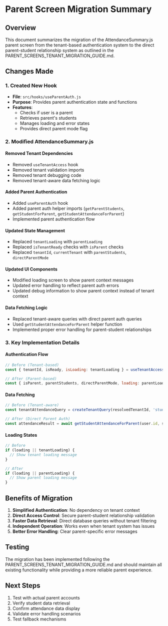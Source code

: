 # Parent Screen Migration Summary

## Overview
This document summarizes the migration of the AttendanceSummary.js parent screen from the tenant-based authentication system to the direct parent-student relationship system as outlined in the PARENT_SCREENS_TENANT_MIGRATION_GUIDE.md.

## Changes Made

### 1. Created New Hook
- **File**: `src/hooks/useParentAuth.js`
- **Purpose**: Provides parent authentication state and functions
- **Features**:
  - Checks if user is a parent
  - Retrieves parent's students
  - Manages loading and error states
  - Provides direct parent mode flag

### 2. Modified AttendanceSummary.js

#### Removed Tenant Dependencies
- Removed `useTenantAccess` hook
- Removed tenant validation imports
- Removed tenant debugging code
- Removed tenant-aware data fetching logic

#### Added Parent Authentication
- Added `useParentAuth` hook
- Added parent auth helper imports (`getParentStudents`, `getStudentForParent`, `getStudentAttendanceForParent`)
- Implemented parent authentication flow

#### Updated State Management
- Replaced `tenantLoading` with `parentLoading`
- Replaced `isTenantReady` checks with `isParent` checks
- Replaced `tenantId`, `currentTenant` with `parentStudents`, `directParentMode`

#### Updated UI Components
- Modified loading screen to show parent context messages
- Updated error handling to reflect parent auth errors
- Updated debug information to show parent context instead of tenant context

#### Data Fetching Logic
- Replaced tenant-aware queries with direct parent auth queries
- Used `getStudentAttendanceForParent` helper function
- Implemented proper error handling for parent-student relationships

### 3. Key Implementation Details

#### Authentication Flow
```javascript
// Before (Tenant-based)
const { tenantId, isReady, isLoading: tenantLoading } = useTenantAccess();

// After (Parent-based)
const { isParent, parentStudents, directParentMode, loading: parentLoading } = useParentAuth();
```

#### Data Fetching
```javascript
// Before (Tenant-aware)
const tenantAttendanceQuery = createTenantQuery(resolvedTenantId, 'student_attendance');

// After (Direct Parent Auth)
const attendanceResult = await getStudentAttendanceForParent(user.id, student.id);
```

#### Loading States
```javascript
// Before
if (loading || tenantLoading) {
  // Show tenant loading message
}

// After
if (loading || parentLoading) {
  // Show parent loading message
}
```

## Benefits of Migration

1. **Simplified Authentication**: No dependency on tenant context
2. **Direct Access Control**: Secure parent-student relationship validation
3. **Faster Data Retrieval**: Direct database queries without tenant filtering
4. **Independent Operation**: Works even when tenant system has issues
5. **Better Error Handling**: Clear parent-specific error messages

## Testing

The migration has been implemented following the PARENT_SCREENS_TENANT_MIGRATION_GUIDE.md and should maintain all existing functionality while providing a more reliable parent experience.

## Next Steps

1. Test with actual parent accounts
2. Verify student data retrieval
3. Confirm attendance data display
4. Validate error handling scenarios
5. Test fallback mechanisms
